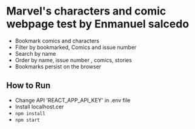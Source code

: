 # Marvel's characters and comic webpage test by Enmanuel salcedo

- Bookmark comics and characters
- Filter by bookmarked, Comics and issue number
- Search by name
- Order by name, issue number , comics, stories
- Bookmarks persist on the browser

## How to Run

- Change API 'REACT_APP_API_KEY' in .env file
- Install localhost.cer
- `npm install`
- `npm start`

